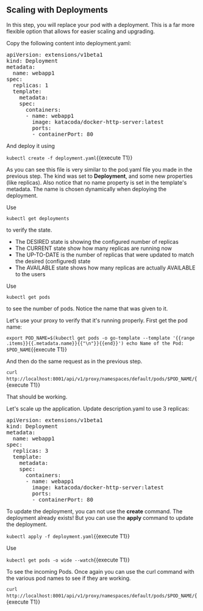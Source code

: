 ## Scaling with Deployments

In this step, you will replace your pod with a deployment. This is a far more flexible option that allows for easier scaling and upgrading.

Copy the following content into deployment.yaml:

<pre class="file"
  data-filename="./deployment.yaml"
  data-target="replace">
apiVersion: extensions/v1beta1
kind: Deployment
metadata:
  name: webapp1
spec:
  replicas: 1
  template:
    metadata:
    spec:
      containers:
      - name: webapp1
        image: katacoda/docker-http-server:latest
        ports:
        - containerPort: 80
</pre>

And deploy it using

`kubectl create -f deployment.yaml`{{execute T1}}

As you can see this file is very similar to the pod.yaml file you made in the previous step. The kind was set to **Deployment**, and some new properties (like replicas). 
Also notice that no name property is set in the template's metadata. The name is chosen dynamically when deploying the deployment.

Use 

`kubectl get deployments`

to verify the state.

- The DESIRED state is showing the configured number of replicas
- The CURRENT state show how many replicas are running now
- The UP-TO-DATE is the number of replicas that were updated to match the desired (configured) state
- The AVAILABLE state shows how many replicas are actually AVAILABLE to the users

Use

`kubectl get pods`

to see the number of pods. Notice the name that was given to it.

Let's use your proxy to verify that it's running properly. First get the pod name:

`export POD_NAME=$(kubectl get pods -o go-template --template '{{range .items}}{{.metadata.name}}{{"\n"}}{{end}}') echo Name of the Pod: $POD_NAME`{{execute T1}}

And then do the same request as in the previous step.

`curl http://localhost:8001/api/v1/proxy/namespaces/default/pods/$POD_NAME/`{{execute T1}}

That should be working.

Let's scale up the application. Update description.yaml to use 3 replicas:

<pre class="file"
  data-filename="./deployment.yaml"
  data-target="replace">
apiVersion: extensions/v1beta1
kind: Deployment
metadata:
  name: webapp1
spec:
  replicas: 3
  template:
    metadata:
    spec:
      containers:
      - name: webapp1
        image: katacoda/docker-http-server:latest
        ports:
        - containerPort: 80
</pre>

To update the deployment, you can not use the **create** command. The deployment already exists! But you can use the **apply** command to update the deployment.

`kubectl apply -f deployment.yaml`{{execute T1}}

Use

`kubectl get pods -o wide --watch`{{execute T1}}

To see the incoming Pods. Once again you can use the curl command with the various pod names to see if they are working.

`curl http://localhost:8001/api/v1/proxy/namespaces/default/pods/$POD_NAME/`{{execute T1}}

